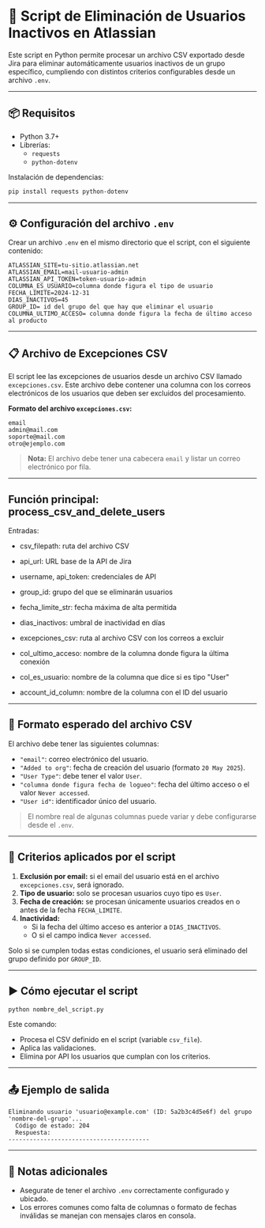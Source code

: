 # 🔄 Script de Eliminación de Usuarios Inactivos en Atlassian

Este script en Python permite procesar un archivo CSV exportado desde Jira para eliminar automáticamente usuarios inactivos de un grupo específico, cumpliendo con distintos criterios configurables desde un archivo `.env`.

---

## 📦 Requisitos

- Python 3.7+
- Librerías:
  - `requests`
  - `python-dotenv`

Instalación de dependencias:

```bash
pip install requests python-dotenv
```

---

## ⚙️ Configuración del archivo `.env`

Crear un archivo `.env` en el mismo directorio que el script, con el siguiente contenido:

```env
ATLASSIAN_SITE=tu-sitio.atlassian.net
ATLASSIAN_EMAIL=mail-usuario-admin
ATLASSIAN_API_TOKEN=token-usuario-admin
COLUMNA_ES_USUARIO=columna donde figura el tipo de usuario
FECHA_LIMITE=2024-12-31
DIAS_INACTIVOS=45
GROUP_ID= id del grupo del que hay que eliminar el usuario
COLUMNA_ULTIMO_ACCESO= columna donde figura la fecha de último acceso al producto
```

---

## 📋 Archivo de Excepciones CSV

El script lee las excepciones de usuarios desde un archivo CSV llamado `excepciones.csv`. Este archivo debe contener una columna con los correos electrónicos de los usuarios que deben ser excluidos del procesamiento.

**Formato del archivo `excepciones.csv`:**

```csv
email
admin@mail.com
soporte@mail.com
otro@ejemplo.com
```

> **Nota:** El archivo debe tener una cabecera `email` y listar un correo electrónico por fila.

---

## Función principal: process_csv_and_delete_users

Entradas:

- csv_filepath: ruta del archivo CSV

- api_url: URL base de la API de Jira

- username, api_token: credenciales de API

- group_id: grupo del que se eliminarán usuarios

- fecha_limite_str: fecha máxima de alta permitida

- dias_inactivos: umbral de inactividad en días

- excepciones_csv: ruta al archivo CSV con los correos a excluir

- col_ultimo_acceso: nombre de la columna donde figura la última conexión

- col_es_usuario: nombre de la columna que dice si es tipo "User"

- account_id_column: nombre de la columna con el ID del usuario

---

## 🧾 Formato esperado del archivo CSV

El archivo debe tener las siguientes columnas:

- `"email"`: correo electrónico del usuario.
- `"Added to org"`: fecha de creación del usuario (formato `20 May 2025`).
- `"User Type"`: debe tener el valor `User`.
- `"columna donde figura fecha de logueo"`: fecha del último acceso o el valor `Never accessed`.
- `"User id"`: identificador único del usuario.

> El nombre real de algunas columnas puede variar y debe configurarse desde el `.env`.

---

## 🚦 Criterios aplicados por el script

1. **Exclusión por email:** si el email del usuario está en el archivo `excepciones.csv`, será ignorado.
2. **Tipo de usuario:** solo se procesan usuarios cuyo tipo es `User`.
3. **Fecha de creación:** se procesan únicamente usuarios creados en o antes de la fecha `FECHA_LIMITE`.
4. **Inactividad:**
   - Si la fecha del último acceso es anterior a `DIAS_INACTIVOS`.
   - O si el campo indica `Never accessed`.

Solo si se cumplen todas estas condiciones, el usuario será eliminado del grupo definido por `GROUP_ID`.

---

## ▶️ Cómo ejecutar el script

```bash
python nombre_del_script.py
```

Este comando:

- Procesa el CSV definido en el script (variable `csv_file`).
- Aplica las validaciones.
- Elimina por API los usuarios que cumplan con los criterios.

---

## 📤 Ejemplo de salida

```text
Eliminando usuario 'usuario@example.com' (ID: 5a2b3c4d5e6f) del grupo 'nombre-del-grupo'...
  Código de estado: 204
  Respuesta:
----------------------------------------
```

---

## 📌 Notas adicionales

- Asegurate de tener el archivo `.env` correctamente configurado y ubicado.
- Los errores comunes como falta de columnas o formato de fechas inválidas se manejan con mensajes claros en consola.
